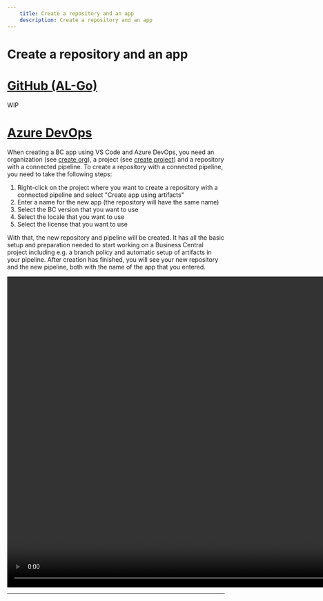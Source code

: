 ```yaml
---
    title: Create a repository and an app
    description: Create a repository and an app
---
```


# Create a repository and an app

# [**GitHub (AL-Go)**](#tab/github)

WIP

# [**Azure DevOps**](#tab/azdevops)

When creating a BC app using VS Code and Azure DevOps, you need an organization (see [create org][create-org]), a project (see [create project][create-project]) and a repository with a connected pipeline. To create a repository with a connected pipeline, you need to take the following steps:

1. Right-click on the project where you want to create a repository with a connected pipeline and select "Create app using artifacts"
1. Enter a name for the new app (the repository will have the same name)
1. Select the BC version that you want to use
1. Select the locale that you want to use
1. Select the license that you want to use

With that, the new repository and pipeline will be created. It has all the basic setup and preparation needed to start working on a Business Central project including e.g. a branch policy and automatic setup of artifacts in your pipeline. After creation has finished, you will see your new repository and the new pipeline, both with the name of the app that you entered.

<video width="1280px" height="720px" controls>
  <source src="../media/vsc-extension-create-app.mp4" type="video/mp4">
  Your browser does not support the video tag.
</video>

---

[create-org]: ../getting-started/create-org.md
[create-project]: create-project.md
